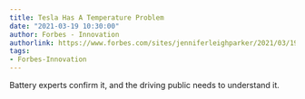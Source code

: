 ```yaml
---
title: Tesla Has A Temperature Problem
date: "2021-03-19 10:30:00"
author: Forbes - Innovation
authorlink: https://www.forbes.com/sites/jenniferleighparker/2021/03/19/tesla-has-a-temperature-problem/
tags:
- Forbes-Innovation
---
```

Battery experts confirm it, and the driving public needs to understand it.